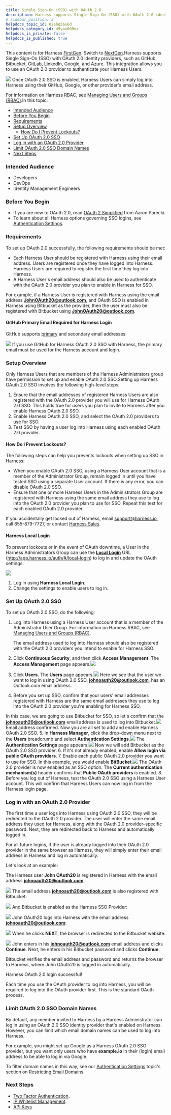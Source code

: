 ```yaml
---
title: Single Sign-On (SSO) with OAuth 2.0
description: Harness supports Single Sign-On (SSO) with OAuth 2.0 identity providers such as Azure, Google, LinkedIn, GitHub, Bitbucket, and GitLab.
# sidebar_position: 2
helpdocs_topic_id: 02ehq56x6d
helpdocs_category_id: 49yov609ez
helpdocs_is_private: false
helpdocs_is_published: true
---
```


This content is for Harness [FirstGen](../../../../get-started/harness-first-gen-vs-harness-next-gen.md). Switch to [NextGen](../../../../platform/3_Authentication/4-single-sign-on-sso-with-oauth.md).Harness supports Single Sign-On (SSO) with OAuth 2.0 identity providers, such as GitHub, Bitbucket, GitLab, LinkedIn, Google, and Azure. This integration allows you to use an OAuth 2.0 provider to authenticate your Harness Users.

![](./static/single-sign-on-sso-with-oauth-2-0-86.png)
Once OAuth 2.0 SSO is enabled, Harness Users can simply log into Harness using their GitHub, Google, or other provider's email address.

For information on Harness RBAC, see [Managing Users and Groups (RBAC)](users-and-permissions.md).In this topic:

* [Intended Audience](single-sign-on-sso-with-oauth-2-0.md#intended-audience)
* [Before You Begin](single-sign-on-sso-with-oauth-2-0.md#before-you-begin)
* [Requirements](single-sign-on-sso-with-oauth-2-0.md#requirements)
* [Setup Overview](single-sign-on-sso-with-oauth-2-0.md#setup-overview)
	+ [How Do I Prevent Lockouts?](single-sign-on-sso-with-oauth-2-0.md#how-do-i-prevent-lockouts)
* [Set Up OAuth 2.0 SSO](single-sign-on-sso-with-oauth-2-0.md#set-up-o-auth-2-0-sso)
* [Log in with an OAuth 2.0 Provider](single-sign-on-sso-with-oauth-2-0.md#log-in-with-an-o-auth-2-0-provider)
* [Limit OAuth 2.0 SSO Domain Names](single-sign-on-sso-with-oauth-2-0.md#limit-o-auth-2-0-sso-domain-names)
* [Next Steps](single-sign-on-sso-with-oauth-2-0.md#next-steps)

### Intended Audience

* Developers
* DevOps
* Identity Management Engineers

### Before You Begin

* If you are new to OAuth 2.0, read [OAuth 2 Simplified](https://aaronparecki.com/oauth-2-simplified/) from Aaron Parecki.
* To learn about all Harness options governing SSO logins, see [Authentication Settings](authentication-settings.md).

### Requirements

To set up OAuth 2.0 successfully, the following requirements should be met:

* Each Harness User should be registered with Harness using their email address. Users are registered once they have logged into Harness. Harness Users are required to register the first time they log into Harness.
* A Harness User's email address should also be used to authenticate with the OAuth 2.0 provider you plan to enable in Harness for SSO.

For example, if a Harness User is registered with Harness using the email address **JohnOAuth20@outlook.com**, and OAuth SSO is enabled in Harness using Bitbucket as the provider, then the user must also be registered with Bitbucket using **JohnOAuth20@outlook.com**.

#### GitHub Primary Email Required for Harness Login

GitHub supports [primary](https://help.github.com/en/github/setting-up-and-managing-your-github-user-account/changing-your-primary-email-address) and secondary email addresses:

![](./static/single-sign-on-sso-with-oauth-2-0-87.png)
If you use GitHub for Harness OAuth 2.0 SSO with Harness, the primary email must be used for the Harness account and login.

### Setup Overview

Only Harness Users that are members of the Harness Administrators group have permission to set up and enable OAuth 2.0 SSO.Setting up Harness OAuth 2.0 SSO involves the following high-level steps:

1. Ensure that the email addresses of registered Harness Users are also registered with the OAuth 2.0 provider you will use for Harness OAuth 2.0 SSO. This holds true for users you plan to invite to Harness after you enable Harness OAuth 2.0 SSO.
2. Enable Harness OAuth 2.0 SSO, and select the OAuth 2.0 providers to use for SSO.
3. Test SSO by having a user log into Harness using each enabled OAuth 2.0 provider.

#### How Do I Prevent Lockouts?

The following steps can help you prevents lockouts when setting up SSO in Harness:

* When you enable OAuth 2.0 SSO, using a Harness User account that is a member of the Administrator Group, remain logged in until you have tested SSO using a separate User account. If there is any error, you can disable OAuth 2.0 SSO.
* Ensure that one or more Harness Users in the Administrators Group are registered with Harness using the same email address they use to log into the OAuth 2.0 provider you plan to use for SSO. Repeat this test for each enabled OAuth 2.0 provider.

If you accidentally get locked out of Harness, email [support@harness.io](mailto:support@harness.io), call 855-879-7727, or contact [Harness Sales](https://harness.io/company/contact-sales).

#### Harness Local Login

To prevent lockouts or in the event of OAuth downtime, a User in the Harness Administrators Group can use the [**Local Login**](http://app.harness.io/auth/#/local-login) URL (http://app.harness.io/auth/#/local-login) to log in and update the OAuth settings.

![](./static/single-sign-on-sso-with-oauth-2-0-88.png)
1. Log in using **Harness Local Login**.
2. Change the settings to enable users to log in.

### Set Up OAuth 2.0 SSO

To set up OAuth 2.0 SSO, do the following:

1. Log into Harness using a Harness User account that is a member of the Administrator User Group. For information on Harness RBAC, see [Managing Users and Groups (RBAC)](users-and-permissions.md).  
  
   The email address used to log into Harness should also be registered with the OAuth 2.0 providers you intend to enable for Harness SSO.

2. Click **Continuous Security**, and then click **Access Management**. The **Access Management** page appears.![](./static/single-sign-on-sso-with-oauth-2-0-89.png)

3. Click **Users**. The **Users** page appears.![](./static/single-sign-on-sso-with-oauth-2-0-90.png)
Here we see that the user we want to log in using OAuth 2.0 SSO, **johnoauth20@outlook.com**, has an Outlook.com email address.
4. Before you set up SSO, confirm that your users' email addresses registered with Harness are the same email addresses they use to log into the OAuth 2.0 provider you're enabling for Harness SSO.  
  
In this case, we are going to use Bitbucket for SSO, so let's confirm that the **johnoauth20@outlook.com** email address is used to log into Bitbucket.![](./static/single-sign-on-sso-with-oauth-2-0-91.png)
Email address confirmed. Now you are all set to add and enable Harness OAuth 2.0 SSO.
5. In **Harness Manager**, click the drop-down menu next to the **Users** breadcrumb and select **Authentication Settings**.![](./static/single-sign-on-sso-with-oauth-2-0-92.png)
The **Authentication Settings** page appears.![](./static/single-sign-on-sso-with-oauth-2-0-93.png)
Now we will add Bitbucket as the OAuth 2.0 SSO provider.
6. If it's not already enabled, enable **Allow login via public OAuth providers**.
7. Enable each public OAuth 2.0 provider you want to use for SSO. In this example, you would enable **BitBucket**.![](./static/single-sign-on-sso-with-oauth-2-0-94.png)
The OAuth 2.0 provider is now enabled as an SSO option. The **Current authentication mechanism(s)** header confirms that **Public OAuth providers** is enabled.
8. Before you log out of Harness, test the OAuth 2.0 SSO using a Harness User account. This will confirm that Harness Users can now log in from the Harness login page.


### Log in with an OAuth 2.0 Provider

The first time a user logs into Harness using OAuth 2.0 SSO, they will be redirected to the OAuth 2.0 provider. The user will enter the same email address they used for Harness, along with the OAuth 2.0 provider–specific password. Next, they are redirected back to Harness and automatically logged in.

For all future logins, if the user is already logged into their OAuth 2.0 provider in the same browser as Harness, they will simply enter their email address in Harness and log in automatically.

Let's look at an example:

The Harness user **John OAuth20** is registered in Harness with the email address **johnoauth20@outlook.com**:

![](./static/single-sign-on-sso-with-oauth-2-0-95.png)
The email address **johnoauth20@outlook.com** is also registered with Bitbucket:

![](./static/single-sign-on-sso-with-oauth-2-0-96.png)
And Bitbucket is enabled as the Harness SSO Provider:

![](./static/single-sign-on-sso-with-oauth-2-0-97.png)
John OAuth20 logs into Harness with the email address **johnoauth20@outlook.com**:

![](./static/single-sign-on-sso-with-oauth-2-0-98.png)
When he clicks **NEXT**, the browser is redirected to the Bitbucket website:

![](./static/single-sign-on-sso-with-oauth-2-0-99.png)
John enters in his **johnoauth20@outlook.com** email address and clicks **Continue**. Next, he enters in his Bitbucket password and clicks **Continue**.

Bitbucket verifies the email address and password and returns the browser to Harness, where John OAuth20 is logged in automatically.

Harness OAuth 2.0 login successful!

Each time you use the OAuth provider to log into Harness, you will be required to log into the OAuth provider first. This is the standard OAuth process.

### Limit OAuth 2.0 SSO Domain Names

By default, any member invited to Harness by a Harness Administrator can log in using an OAuth 2.0 SSO identity provider that's enabled on Harness. However, you can limit which email domain names can be used to log into Harness.

For example, you might set up Google as a Harness OAuth 2.0 SSO provider, but you want only users who have **example.io** in their (login) email address to be able to log in via Google.

To filter domain names in this way, see our [Authentication Settings](authentication-settings.md) topic's section on [Restricting Email Domains](authentication-settings.md#restricting-email-domains).

### Next Steps

* [Two Factor Authentication](login-settings.md).
* [IP Whitelist Management](access-management.md).
* [API Keys](api-keys.md)

